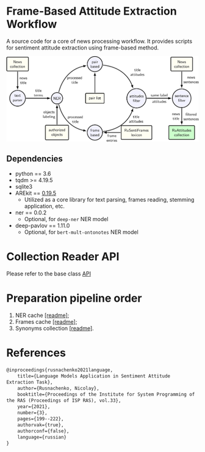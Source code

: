 # Frame-Based Attitude Extraction Workflow

A source code for a core of news processing workflow.
It provides scripts for sentiment attitude extraction using frame-based method.

![](logo.png)


## Dependencies

* python == 3.6
* tqdm >= 4.19.5
* sqlite3
* AREkit == [0.19.5](https://github.com/nicolay-r/AREkit/tree/0.19.5-bdr-elsevier-2020-py3)
    * Utilized as a core library for text parsing, frames reading, stemming application, etc.
* ner == 0.0.2 
    * Optional, for `deep-ner` NER model
* deep-pavlov == 1.11.0 
    * Optional, for `bert-mult-ontonotes` NER model
    
# Collection Reader API

Please refer to the base class [API](texts/readers/base.py)

# Preparation pipeline order

1. NER cache [[readme]](scripts/cache/ner/README.md);
2. Frames cache [[readme]](scripts/cache/frames/README.md);
3. Synonyms collection [[readme]](scripts/synonyms/README.md).

# References
```
@inproceedings{rusnachenko2021language,
    title={Language Models Application in Sentiment Attitude Extraction Task},
    author={Rusnachenko, Nicolay},
    booktitle={Proceedings of the Institute for System Programming of the RAS (Proceedings of ISP RAS), vol.33},
    year={2021},
    number={3},
    pages={199--222},
    authorvak={true},
    authorconf={false},
    language={russian}
}
